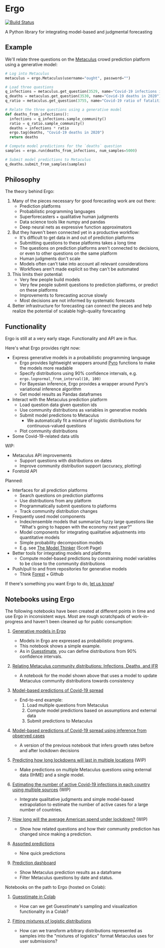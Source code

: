 # Ergo

[![Build Status](https://travis-ci.org/oughtinc/ergo.svg?branch=master)](https://travis-ci.org/oughtinc/ergo)

A Python library for integrating model-based and judgmental forecasting

## Example

We'll relate three questions on the [Metaculus](https://www.metaculus.com) crowd prediction platform using a generative model:

```py
# Log into Metaculus
metaculus = ergo.Metaculus(username="ought", password="")

# Load three questions
q_infections = metaculus.get_question(3529, name="Covid-19 infections in 2020")
q_deaths = metaculus.get_question(3530, name="Covid-19 deaths in 2020")
q_ratio = metaculus.get_question(3755, name="Covid-19 ratio of fatalities to infections")

# Relate the three questions using a generative model
def deaths_from_infections():
  infections = q_infections.sample_community()
  ratio = q_ratio.sample_community()
  deaths = infections * ratio
  ergo.tag(deaths, "Covid-19 deaths in 2020")
  return deaths

# Compute model predictions for the `deaths` question
samples = ergo.run(deaths_from_infections, num_samples=5000)

# Submit model predictions to Metaculus
q_deaths.submit_from_samples(samples)
```

## Philosophy

The theory behind Ergo:

1. Many of the pieces necessary for good forecasting work are out there:
    - Prediction platforms
    - Probabilistic programming languages
    - Superforecasters + qualitative human judgments
    - Data science tools like numpy and pandas
    - Deep neural nets as expressive function approximators
2. But they haven't been connected yet in a productive workflow:
    - It's difficult to get data in and out of prediction platforms
    - Submitting questions to these platforms takes a long time
    - The questions on prediction platforms aren't connected to decisions, or even to other questions on the same platform
    - Human judgments don't scale
    - Models often can't take into account all relevant considerations
    - Workflows aren't made explicit so they can't be automated
3. This limits their potential:
    - Very few people build models
    - Very few people submit questions to prediction platforms, or predict on these platforms
    - Improvements to forecasting accrue slowly
    - Most decisions are not informed by systematic forecasts
4. Better infrastructure for forecasting can connect the pieces and help realize the potential of scalable high-quality forecasting


## Functionality

Ergo is still at a very early stage. Functionality and API are in flux.

Here's what Ergo provides right now:

- Express generative models in a probabilistic programming language
  - Ergo provides lightweight wrappers around [Pyro](https://pyro.ai) functions to make the models more readable
  - Specify distributions using 90% confidence intervals, e.g. `ergo.lognormal_from_interval(10, 100)`
  - For Bayesian inference, Ergo provides a wrapper around Pyro's variational inference algorithm
  - Get model results as Pandas dataframes
- Interact with the Metaculus prediction platform
  - Load question data given question ids
  - Use community distributions as variables in generative models
  - Submit model predictions to Metaculus
    - We automatically fit a mixture of logistic distributions for continuous-valued questions
  - Plot community distributions
- Some Covid-19-related data utils

WIP:

- Metaculus API improvements
  - Support questions with distributions on dates
  - Improve community distribution support (accuracy, plotting)
- Foretold API

Planned:

- Interfaces for all prediction platforms
  - Search questions on prediction platforms
  - Use distributions from any platform
  - Programmatically submit questions to platforms
  - Track community distribution changes
- Frequently used model components
  - Index/ensemble models that summarize fuzzy large questions like "What's going to happen with the economy next year?"
  - Model components for integrating qualitative adjustments into quantitative models
  - Simple probability decomposition models
  - E.g. see [The Model Thinker](https://www.amazon.com/Model-Thinker-What-Need-Know/dp/0465094627) (Scott Page)
- Better tools for integrating models and platforms
  - Compute model-based predictions by constraining model variables to be close to the community distributions
- Push/pull to and from repositories for generative models
  - Think [Forest](http://forestdb.org) + Github

If there's something you want Ergo to do, [let us know](https://github.com/oughtinc/ergo/issues)!

## Notebooks using Ergo

The following notebooks have been created at different points in time and use Ergo in inconsistent ways. Most are rough scratchpads of work-in-progress and haven't been cleaned up for public consumption:

1. [Generative models in Ergo](notebooks/generative-models.ipynb)
    - Models in Ergo are expressed as probabilistic programs. 
    - This notebook shows a simple example. 
    - As in [Guesstimate](https://www.getguesstimate.com), you can define distributions from 90% confidence intervals.

2. [Relating Metaculus community distributions: Infections, Deaths, and IFR](notebooks/community-distributions.ipynb)
    - A notebook for the model shown above that uses a model to update Metaculus community distributions towards consistency

3. [Model-based predictions of Covid-19 spread](notebooks/covid-19-metaculus.ipynb)
   - End-to-end example: 
     1. Load multiple questions from Metaculus
     2. Compute model predictions based on assumptions and external data
     3. Submit predictions to Metaculus

4. [Model-based predictions of Covid-19 spread using inference from observed cases](notebooks/covid-19-inference.ipynb)
   - A version of the previous notebook that infers growth rates before and after lockdown decisions

5. [Predicting how long lockdowns will last in multiple locations](notebooks/covid-19-lockdowns.ipynb) (WIP)
   - Make predictions on multiple Metaculus questions using external data (IHME) and a single model.

6. [Estimating the number of active Covid-19 infections in each country using multiple sources](notebooks/covid-19-active.ipynb) (WIP)
   - Integrate qualitative judgments and simple model-based extrapolation to estimate the number of active cases for a large number of countries.
   
7. [How long will the average American spend under lockdown?](notebooks/covid-19-average-lockdown.ipynb) (WIP)
   - Show how related questions and how their community prediction has changed since making a prediction.
   
8. [Assorted predictions](notebooks/assorted-predictions.ipynb)
   - Nine quick predictions

9. [Prediction dashboard](notebooks/prediction-dashboard.ipynb)
   - Show Metaculus prediction results as a dataframe
   - Filter Metaculus questions by date and status.

   

Notebooks on the path to Ergo (hosted on Colab):

1. [Guesstimate in Colab](https://colab.research.google.com/drive/1V9eR6T1RAbtfpZYFaueL8miBJ6wgLXIm)
   - How can we get Guesstimate's sampling and visualization functionality in a Colab?
   
2. [Fitting mixtures of logistic distributions](https://colab.research.google.com/drive/1xwO-0A36wnut9GPlEaRj6zzZBBLf1T2C)
   - How can we transform arbitrary distributions represented as samples into the "mixtures of logistics" format Metaculus uses for user submissions?
